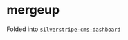 mergeup
=======

Folded into [`silverstripe-cms-dashboard`](https://github.com/maxime-rainville/silverstripe-cms-dashboard)
